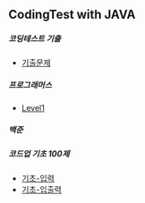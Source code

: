 ## CodingTest with JAVA

##### 코딩테스트 기출
- [기출문제](https://github.com/jeeyani/CodingTest/tree/master/src/company)

##### 프로그래머스
- [Level1](https://github.com/jeeyani/CodingTest/tree/master/src/programmers/level1)

##### 백준

##### 코드업 기초 100제
- [기초-입력]()
- [기초-입출력]()
